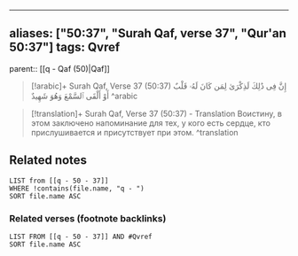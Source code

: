 
---
aliases: ["50:37", "Surah Qaf, verse 37", "Qur'an 50:37"]
tags: Qvref
---

parent:: [[q - Qaf (50)|Qaf]]

> [!arabic]+ Surah Qaf, Verse 37 (50:37)
> <span class="quran-arabic">إِنَّ فِى ذَٰلِكَ لَذِكْرَىٰ لِمَن كَانَ لَهُۥ قَلْبٌ أَوْ أَلْقَى ٱلسَّمْعَ وَهُوَ شَهِيدٌ</span>
^arabic

> [!translation]+ Surah Qaf, Verse 37 (50:37) - Translation
> Воистину, в этом заключено напоминание для тех, у кого есть сердце, кто прислушивается и присутствует при этом.
^translation



## Related notes
```dataview
LIST from [[q - 50 - 37]]
WHERE !contains(file.name, "q - ")
SORT file.name ASC
```

### Related verses (footnote backlinks)
```dataview
LIST FROM [[q - 50 - 37]] AND #Qvref
SORT file.name ASC
```

